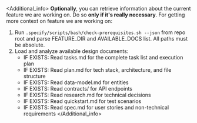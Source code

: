 <Additional_info>
**Optionally**, you can retrieve information about the current feature we are working on. Do so **only if it's really necessary**.
For getting more context on feature we are working on:
1. Run `.specify/scripts/bash/check-prerequisites.sh --json` from repo root and parse FEATURE_DIR and AVAILABLE_DOCS list. All paths must be absolute.
2. Load and analyze available design documents:
   - IF EXISTS: Read tasks.md for the complete task list and execution plan
   - IF EXISTS: Read plan.md for tech stack, architecture, and file structure
   - IF EXISTS: Read data-model.md for entities
   - IF EXISTS: Read contracts/ for API endpoints
   - IF EXISTS: Read research.md for technical decisions
   - IF EXISTS: Read quickstart.md for test scenarios
   - IF EXISTS: Read spec.md for user stories and non-technical requirements
</Additional_info>